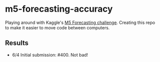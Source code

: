 # m5-forecasting-accuracy

Playing around with Kaggle's [M5 Forecasting challenge](https://www.kaggle.com/c/m5-forecasting-accuracy/).  Creating this repo to make it easier to move code between computers.

## Results

- 6/4 Initial submission: #400.  Not bad!
